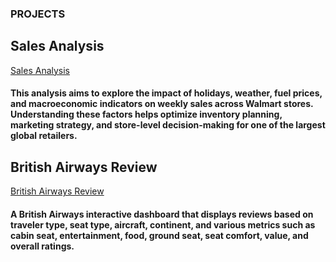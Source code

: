 
### PROJECTS
## Sales Analysis
[Sales Analysis](https://medium.com/@sadiku.19xx/781ebb2b580e)
#### This analysis aims to explore the impact of holidays, weather, fuel prices, and macroeconomic indicators on weekly sales across Walmart stores. Understanding these factors helps optimize inventory planning, marketing strategy, and store-level decision-making for one of the largest global retailers.



## British Airways Review
[British Airways Review](https://public.tableau.com/app/profile/joseph.sadiku/viz/BAinteractivereviewdashboard/BAReviewDashboard)
#### A British Airways interactive dashboard that displays reviews based on traveler type, seat type, aircraft, continent, and various metrics such as cabin seat, entertainment, food, ground seat, seat comfort, value, and overall ratings. 
